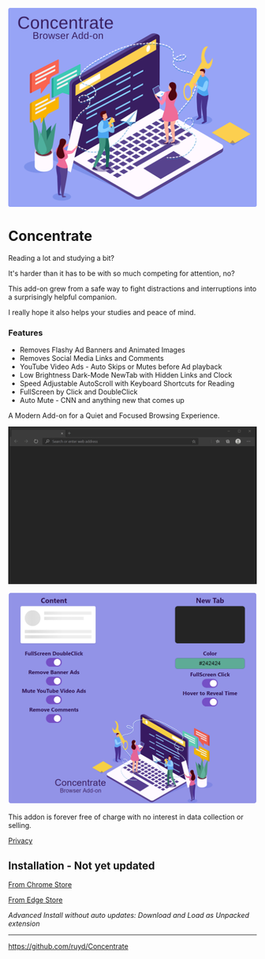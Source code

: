 ![Image](images/Concentrate.svg)

# Concentrate

Reading a lot and studying a bit?

It's harder than it has to be with so much competing for attention, no?

This add-on grew from a safe way to fight distractions and interruptions into a surprisingly helpful companion.

I really hope it also helps your studies and peace of mind.

### Features

- Removes Flashy Ad Banners and Animated Images
- Removes Social Media Links and Comments
- YouTube Video Ads - Auto Skips or Mutes before Ad playback
- Low Brightness Dark-Mode NewTab with Hidden Links and Clock
- Speed Adjustable AutoScroll with Keyboard Shortcuts for Reading
- FullScreen by Click and DoubleClick
- Auto Mute - CNN and anything new that comes up

A Modern Add-on for a Quiet and Focused Browsing Experience.

![Image](visuals/ConcentrateUI.gif)

![Image](visuals/Options.png)

This addon is forever free of charge with no interest in data collection or selling.

[Privacy](PRIVACY.TXT)

## Installation - Not yet updated

[From Chrome Store](https://chrome.google.com/webstore/detail/goecnaonchbggnbifdlgcdflabaiilpj)

[From Edge Store](https://microsoftedge.microsoft.com/addons/detail/mmlolmfkhnilblibmnalmkinojfpcckh)

_Advanced Install without auto updates: Download and Load as Unpacked extension_

---

https://github.com/ruyd/Concentrate
